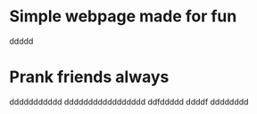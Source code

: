 # Simple webpage made for fun
ddddd
# Prank friends always
ddddddddddd
ddddddddddddddddd
ddfddddd
ddddf
dddddddd